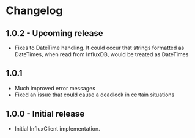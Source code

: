 # Changelog

## 1.0.2 - Upcoming release
 * Fixes to DateTime handling. It could occur that strings formatted as DateTimes, when read from InfluxDB, would be treated as DateTimes

## 1.0.1
 * Much improved error messages
 * Fixed an issue that could cause a deadlock in certain situations

## 1.0.0 - Initial release
 * Initial InfluxClient implementation.
